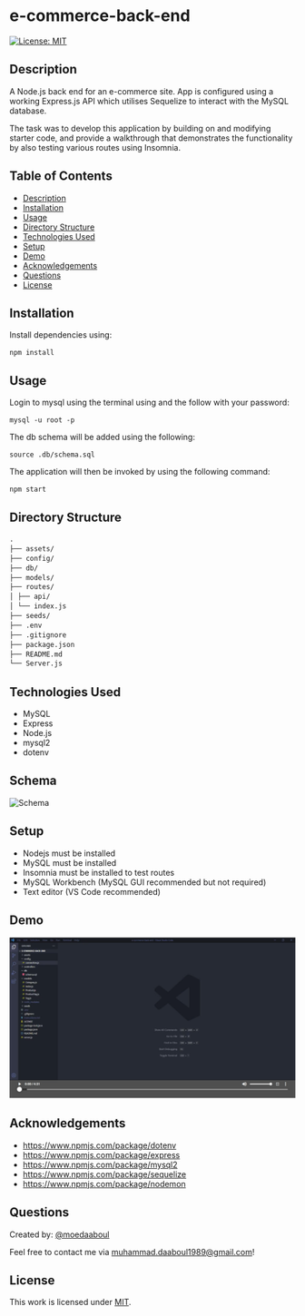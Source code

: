 # e-commerce-back-end

[![License: MIT](https://img.shields.io/badge/License-MIT-yellow.svg)](https://opensource.org/licenses/MIT)

## Description

A Node.js back end for an e-commerce site. App is configured using a working Express.js API which utilises Sequelize to interact with the MySQL database.

The task was to develop this application by building on and modifying starter code, and provide a walkthrough that demonstrates the functionality by also testing various routes using Insomnia.

## Table of Contents

- [Description](#description)
- [Installation](#installation)
- [Usage](#usage)
- [Directory Structure](#directory-structure)
- [Technologies Used](#technologies-used)
- [Setup](#setup)
- [Demo](#demo)
- [Acknowledgements](#acknowledgements)
- [Questions](#questions)
- [License](#license)

## Installation

​Install dependencies using:

    npm install

## Usage

Login to mysql using the terminal using and the follow with your password:

    mysql -u root -p

The db schema will be added using the following:

```mysql
source .db/schema.sql

```

The application will then be invoked by using the following command:

    npm start

## Directory Structure

```md
.
├── assets/
├── config/
├── db/
├── models/
├── routes/
│ ├── api/
│ └── index.js
├── seeds/
├── .env
├── .gitignore
├── package.json
├── README.md
└── Server.js
```

## Technologies Used

- MySQL
- Express
- Node.js
- mysql2
- dotenv

## Schema

![Schema](./assets/schema-image.png)

## Setup

- Nodejs must be installed
- MySQL must be installed
- Insomnia must be installed to test routes
- MySQL Workbench (MySQL GUI recommended but not required)
- Text editor (VS Code recommended)

## Demo

[![Watch the video](./assets/my-video-player.png)](https://watch.screencastify.com/v/J1ARaNg5oh2HtJBqz7RX)

## Acknowledgements

- https://www.npmjs.com/package/dotenv
- https://www.npmjs.com/package/express
- https://www.npmjs.com/package/mysql2
- https://www.npmjs.com/package/sequelize
- https://www.npmjs.com/package/nodemon

## Questions

Created by: [@moedaaboul](https://github.com/moedaaboul)

Feel free to contact me via [muhammad.daaboul1989@gmail.com](muhammad.daaboul1989@gmail.com)!

## License

This work is licensed under
[MIT](#).

